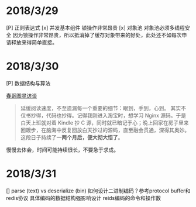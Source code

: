 # 2018/3/29
[P] 正则表达式
[x] 并发基本组件
    锁操作非常昂贵
    [x] 对象池
        对象池必须多线程安全
        因为锁操作非常昂贵，所以抵消掉了缓存对象带来的好处，此处还不如每次申请释放来得简单直接。

# 2018/3/30
[P] 数据结构与算法

[春哥图灵访谈](http://www.ituring.com.cn/article/504549)

> 延缓阅读速度，不至遗漏每一个重要的细节：眼到，手到，心到。
> 其实不仅书抄得，代码也抄得。记得我刚进入淘宝时，想学习 Nginx 源码。于是白天上班就对着 Kindle 抄 C 源，同时就已暗记于心；晚上回家在房子里来回踱步，在脑海中反复回放白天抄过的源码，直至融会贯通，深得其奥妙。这段日子持续了**一两个月后，便大彻大悟了**。

慢慢去体会，时间可能持续很长，不要急于求成。

# 2018/3/31
[] parse (text) vs deserialize (bin)
如何设计二进制编码？参考protocol buffer和redis协议
具体编码的数据结构强影响设计
reids编码的命令和操作数